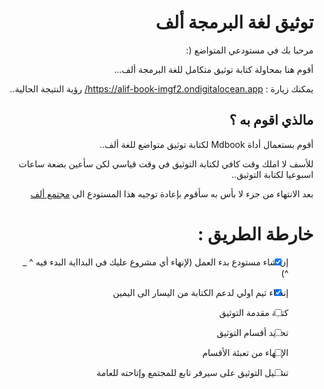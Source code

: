 <div dir="RTL">

# توثيق لغة البرمجة ألف

مرحبا بك في مستودعي المتواضع (:

أقوم هنا بمحاولة كتابة توثيق متكامل للغة البرمجة ألف...

يمكنك زيارة : https://alif-book-imgf2.ondigitalocean.app/
رؤية النتيجة الحالية..

## مالذي اقوم به ؟

أقوم بستعمال أداة Mdbook لكتابة توثيق متواضع للغة ألف..

للأسف لا املك وقت كافي لكتابة التوثيق في وقت قياسي لكن سأعين بضعة ساعات اسبوعيا لكتابة التوثيق..

بعد الانتهاء من جزء لا بأس به سأقوم بإعادة توجيه هذا المستودع الى 
[مجتمع ألف](https://github.com/alifcommunity)

# خارطة الطريق :

 - [X] إن شاء مستودع بدء العمل (لإنهاء أي مشروع عليك في البدااية البدء فيه ^ _ ^)

 - [X] إنشاء ثيم اولي لدعم الكتابة من اليسار الى اليمين

 - [ ] كتابة مقدمة التوثيق
 
 - [ ] تحديد أقسام التوثيق

 - [ ] الإنتهاء من تعبئة الأقسام
 
 - [ ] تشغيل التوثيق على سيرفر تابع للمجتمع وإتاحته للعامة


